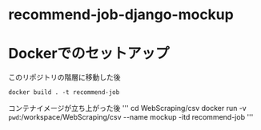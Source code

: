 # recommend-job-django-mockup

# Dockerでのセットアップ
このリポジトリの階層に移動した後
```
docker build . -t recommend-job
```


コンテナイメージが立ち上がった後
'''
cd WebScraping/csv
docker run -v `pwd`:/workspace/WebScraping/csv --name mockup -itd recommend-job
'''
